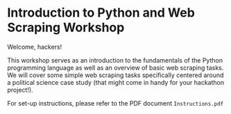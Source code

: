 # Introduction to Python and Web Scraping Workshop

Welcome, hackers!

This workshop serves as an introduction to the fundamentals of the Python programming language as well as an overview of basic web scraping tasks. We will cover some simple web scraping tasks specifically centered around a political science case study (that might come in handy for your hackathon project!).

For set-up instructions, please refer to the PDF document `Instructions.pdf`

